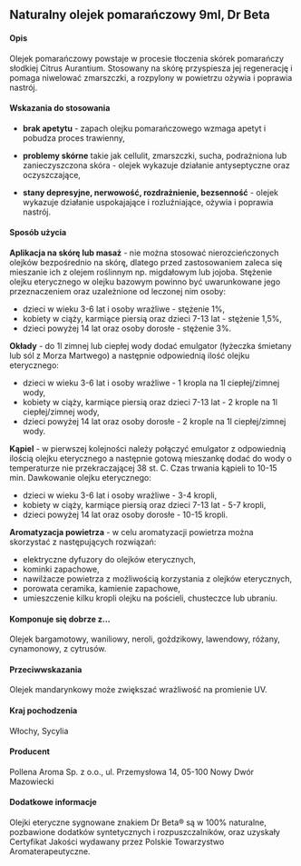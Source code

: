 ## Naturalny olejek pomarańczowy 9ml, Dr Beta

#### Opis

Olejek pomarańczowy powstaje w procesie tłoczenia skórek pomarańczy słodkiej Citrus Aurantium. Stosowany na skórę przyspiesza jej regenerację i pomaga niwelować zmarszczki, a rozpylony w powietrzu ożywia i poprawia nastrój.

#### Wskazania do stosowania

- **brak apetytu** - zapach olejku pomarańczowego wzmaga apetyt i pobudza proces trawienny,

- **problemy skórne** takie jak cellulit, zmarszczki, sucha, podrażniona lub zanieczyszczona skóra - olejek wykazuje działanie antyseptyczne oraz oczyszczające,

- **stany depresyjne, nerwowość, rozdrażnienie, bezsenność** - olejek wykazuje działanie uspokajające i rozluźniające, ożywia i poprawia nastrój.

#### Sposób użycia

**Aplikacja na skórę lub masaż** - nie można stosować nierozcieńczonych olejków bezpośrednio na skórę, dlatego przed zastosowaniem zaleca się mieszanie ich z olejem roślinnym np. migdałowym lub jojoba. Stężenie olejku eterycznego w olejku bazowym powinno być uwarunkowane jego przeznaczeniem oraz uzależnione od leczonej nim osoby:

- dzieci w wieku 3-6 lat i osoby wrażliwe - stężenie 1%,
- kobiety w ciąży, karmiące piersią oraz dzieci 7-13 lat - stężenie 1,5%,
- dzieci powyżej 14 lat oraz osoby dorosłe - stężenie 3%.

**Okłady** - do 1l zimnej lub ciepłej wody dodać emulgator (łyżeczka śmietany lub sól z Morza Martwego) a następnie odpowiednią ilość olejku eterycznego:

- dzieci w wieku 3-6 lat i osoby wrażliwe - 1 kropla na 1l ciepłej/zimnej wody,
- kobiety w ciąży, karmiące piersią oraz dzieci 7-13 lat - 2 krople na 1l ciepłej/zimnej wody,
- dzieci powyżej 14 lat oraz osoby dorosłe - 2 krople na 1l ciepłej/zimnej wody.

**Kąpiel** - w pierwszej kolejności należy połączyć emulgator z odpowiednią ilością olejku eterycznego a następnie gotową mieszankę dodać do wody o temperaturze nie przekraczającej 38 st. C. Czas trwania kąpieli to 10-15 min. Dawkowanie olejku eterycznego:

- dzieci w wieku 3-6 lat i osoby wrażliwe - 3-4 kropli,
- kobiety w ciąży, karmiące piersią oraz dzieci 7-13 lat - 5-7 kropli,
- dzieci powyżej 14 lat oraz osoby dorosłe - 10-15 kropli.

**Aromatyzacja powietrza** - w celu aromatyzacji powietrza można skorzystać z następujących rozwiązań:

- elektryczne dyfuzory do olejków eterycznych,
- kominki zapachowe,
- nawilżacze powietrza z możliwością korzystania z olejków eterycznych,
- porowata ceramika, kamienie zapachowe,
- umieszczenie kilku kropli olejku na pościeli, chusteczce lub ubraniu.

#### Komponuje się dobrze z…

Olejek bargamotowy, waniliowy, neroli, goździkowy, lawendowy, różany, cynamonowy, z cytrusów.

#### Przeciwwskazania

Olejek mandarynkowy może zwiększać wrażliwość na promienie UV.

#### Kraj pochodzenia

Włochy, Sycylia

#### Producent

Pollena Aroma Sp. z o.o., ul. Przemysłowa 14, 05-100 Nowy Dwór Mazowiecki

#### Dodatkowe informacje

Olejki eteryczne sygnowane znakiem Dr Beta® są w 100% naturalne, pozbawione dodatków syntetycznych i rozpuszczalników, oraz uzyskały Certyfikat Jakości wydawany przez Polskie Towarzystwo Aromaterapeutyczne.
